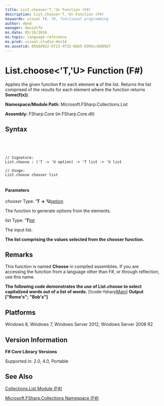 ```yaml
---
title: List.choose<'T,'U> Function (F#)
description: List.choose<'T,'U> Function (F#)
keywords: visual f#, f#, functional programming
author: dend
manager: danielfe
ms.date: 05/16/2016
ms.topic: language-reference
ms.prod: visual-studio-dev14
ms.assetid: 05b8d922-bf23-4f32-bbb5-0395cc0d05b7 
---
```


# List.choose<'T,'U> Function (F#)

Applies the given function **f** to each element **x** of the list. Returns the list comprised of the results for each element where the function returns **Some(f(x))**.

**Namespace/Module Path:** Microsoft.FSharp.Collections.List

**Assembly:** FSharp.Core (in FSharp.Core.dll)


## Syntax



```




// Signature:
List.choose : ('T -> 'U option) -> 'T list -> 'U list

// Usage:
List.choose chooser list


```





#### Parameters
*chooser*
Type: **'T -&gt; 'U**[option](http://msdn.microsoft.com/en-us/library/b08add48-34bf-4410-80a1-ef6a8daddc58)


The function to generate options from the elements.


*list*
Type: **'T**[list](http://msdn.microsoft.com/en-us/library/c627b668-477b-4409-91ed-06d7f1b3e4a7)


The input list.



**The list comprising the values selected from the chooser function.**
## Remarks
This function is named **Choose** in compiled assemblies. If you are accessing the function from a language other than F#, or through reflection, use this name.

**The following code demonstrates the use of List.choose to select capitalized words out of a list of words.**
[!code-fsharp[Main](snippets/fslists/snippet25.fs)]
**Output**
**["Rome's"; "Bob's"]**
## Platforms
Windows 8, Windows 7, Windows Server 2012, Windows Server 2008 R2


## Version Information
**F# Core Library Versions**

Supported in: 2.0, 4.0, Portable




## See Also
[Collections.List Module &#40;F&#35;&#41;](Collections.List-Module-%5BFSharp%5D.md)

[Microsoft.FSharp.Collections Namespace &#40;F&#35;&#41;](Microsoft.FSharp.Collections-Namespace-%5BFSharp%5D.md)

